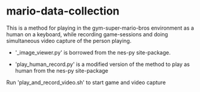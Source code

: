 # mario-data-collection

This is a method for playing in the gym-super-mario-bros environment as a human on a keyboard, while recording game-sessions and doing simultaneous video capture of the person playing.

* '_image_viewer.py' is borrowed from the nes-py site-package.

* 'play_human_record.py' is a modified version of the method to play as human from the nes-py site-package


Run 'play_and_record_video.sh' to start game and video capture


